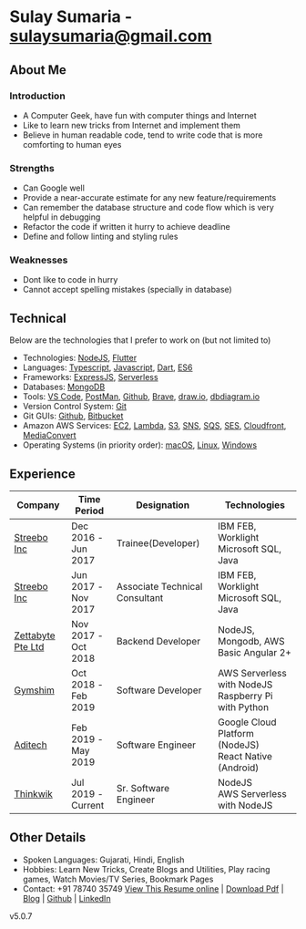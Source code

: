 # Sulay Sumaria - sulaysumaria@gmail.com

## About Me

### Introduction

- A Computer Geek, have fun with computer things and Internet
- Like to learn new tricks from Internet and implement them
- Believe in human readable code, tend to write code that is more comforting to human eyes

### Strengths

- Can Google well
- Provide a near-accurate estimate for any new feature/requirements
- Can remember the database structure and code flow which is very helpful in debugging
- Refactor the code if written it hurry to achieve deadline
- Define and follow linting and styling rules

### Weaknesses

- Dont like to code in hurry
- Cannot accept spelling mistakes (specially in database)

## Technical

Below are the technologies that I prefer to work on (but not limited to)

- Technologies: [NodeJS](https://nodejs.org), [Flutter](https://flutter.dev/)
- Languages: [Typescript](https://www.typescriptlang.org/), [Javascript](https://www.javascript.com/), [Dart](https://www.dartlang.org/), [ES6](http://es6-features.org)
- Frameworks: [ExpressJS](https://expressjs.com/), [Serverless](https://www.serverless.com/)
- Databases: [MongoDB](https://www.mongodb.com/)
- Tools: [VS Code](https://code.visualstudio.com/), [PostMan](https://www.getpostman.com/), [Github](https://github.com/), [Brave](https://brave.com/), [draw.io](https://draw.io/), [dbdiagram.io](https://dbdiagram.io/)
- Version Control System: [Git](https://git-scm.com/)
- Git GUIs: [Github](https://github.com/), [Bitbucket](https://bitbucket.org/)
- Amazon AWS Services: [EC2](https://aws.amazon.com/ec2/), [Lambda](https://aws.amazon.com/lambda/), [S3](https://aws.amazon.com/s3/), [SNS](https://aws.amazon.com/sns/), [SQS](https://aws.amazon.com/sqs/), [SES](https://aws.amazon.com/ses/), [Cloudfront](https://aws.amazon.com/cloudfront/), [MediaConvert](https://aws.amazon.com/mediaconvert/)
- Operating Systems (in priority order): [macOS](https://en.wikipedia.org/wiki/MacOS), [Linux](https://en.wikipedia.org/wiki/Linux), [Windows](https://en.wikipedia.org/wiki/Microsoft_Windows)

## Experience

| Company                                        | Time Period            | Designation                    | Technologies                                             |
|------------------------------------------------|------------------------|--------------------------------|----------------------------------------------------------|
| [Streebo Inc](https://www.streebo.com/)        | Dec 2016 -<br>Jun 2017 | Trainee(Developer)             | IBM FEB, Worklight<br>Microsoft SQL, Java                |
| [Streebo Inc](https://www.streebo.com/)        | Jun 2017 -<br>Nov 2017 | Associate Technical Consultant | IBM FEB, Worklight<br>Microsoft SQL, Java                |
| [Zettabyte Pte Ltd](https://www.zettabyte.sg/) | Nov 2017 -<br>Oct 2018 | Backend Developer              | NodeJS, Mongodb, AWS<br>Basic Angular 2+                 |
| [Gymshim](http://gymshim.com/)                 | Oct 2018 -<br>Feb 2019 | Software Developer             | AWS Serverless with NodeJS<br>Raspberry Pi with Python   |
| [Aditech](http://adi-tech.co.uk/)              | Feb 2019 -<br>May 2019 | Software Engineer              | Google Cloud Platform (NodeJS)<br>React Native (Android) |
| [Thinkwik](https://www.thinkwik.com/)          | Jul 2019 -<br>Current  | Sr. Software Engineer          | NodeJS<br>AWS Serverless with NodeJS                     |

## Other Details

- Spoken Languages: Gujarati, Hindi, English
- Hobbies: Learn New Tricks, Create Blogs and Utilities, Play racing games, Watch Movies/TV Series, Bookmark Pages
- Contact: +91 78740 35749
[View This Resume online](https://github.com/sulaysumaria/resume/blob/master/README.md) | [Download Pdf](https://github.com/sulaysumaria/resume/raw/master/README.pdf) | [Blog](https://sulaysumaria.github.io/) | [Github](https://github.com/sulaysumaria/) | [LinkedIn](https://www.linkedin.com/in/sulaysumaria/)

v5.0.7
